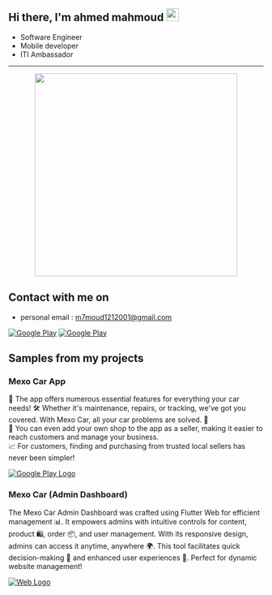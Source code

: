 <h2> Hi there, I'm ahmed mahmoud <img src="https://media.giphy.com/media/hvRJCLFzcasrR4ia7z/giphy.gif" width="25px"> </h2>

<!-- <img align='right' src="https://media2.giphy.com/media/qgQUggAC3Pfv687qPC/giphy.gif" style="width:250px;border-radius:50%;">
 -->
 
- Software Engineer
- Mobile developer
- ITI Ambassador
<hr>



<div align="center">
  <img height="400" src="https://i.ibb.co/jb1JyT4/0-2u-pj-VJlgp-Qw4-XHy.png"  />
</div>

<h2> Contact with me on </h2>

<!-- <h3>Where to find me</h3>
<p><a href="https://github.com/
AbdelrahmanFouad1" target="_blank"><img alt="Github2" src="https://img.shields.io/badge/GitHub-%2312100E.svg?&style=for-the-badge&logo=Github&logoColor=white" /></a> -->

- personal email : m7moud1212001@gmail.com


<p><a href="http://wa.me/201068365035" target="_blank"><img alt="Google Play" src="https://img.shields.io/badge/whatsapp%20-128C7E.svg?style=for-the-badge&logo=whatsapp&logoColor=white" /></a> <a href="https://www.linkedin.com/in/mahmoud-ahmed-891337270/" target="_blank"><img alt="Google Play" src="https://img.shields.io/badge/linkedin-0077b5.svg?style=for-the-badge&logo=linkedin&logoColor=white" /></a> <p>

<!-- - whatsApp for bussines :http://wa.me/201068365035
- personal email : m7moud1212001@gmail.com
- facebook : https://www.facebook.com/profile.php?id=100027162594156
- linkedIn : www.linkedin.com/in/mahmoud-ahmed-891337270/ -->
 
<h2> Samples from my projects </h2>

<h3>Mexo Car App</h3>
<p>🚗 The app offers numerous essential features for everything your car needs! 🛠️ Whether it's maintenance, repairs, or tracking, we've got you covered. With Mexo Car, all your car problems are solved. 🚀<br>
🛒 You can even add your own shop to the app as a seller, making it easier to reach customers and manage your business.<br>
📈 For customers, finding and purchasing from trusted local sellers has never been simpler!</p> 

<div align="left"> 
  <a href="https://play.google.com/store/apps/details?id=com.powerwebsolution.mexo.car.app&hl=en_US"> 
    <img src="https://img.shields.io/badge/Get%20on%20Google%20Play-34A853?style=for-the-badge&logo=googleplay&logoColor=white&colorA=34A853&colorB=4285F4" alt="Google Play Logo">
  </a> 
</div>

<h3> Mexo Car (Admin Dashboard) </h3>

<p> The Mexo Car Admin Dashboard was crafted using Flutter Web for efficient management 📊. It empowers admins with intuitive controls for content, product 🛍️, order 📦, and user management. With its responsive design, admins can access it anytime, anywhere 🌍. This tool facilitates quick decision-making 🚀 and enhanced user experiences 🛒. Perfect for dynamic website management! </p>
<div align="left">
  <a href="https://mexo-car-staging.web.app/">
    <img src="https://img.shields.io/badge/Web%20Site-4285F4.svg?style=for-the-badge&logo=googlechrome&logoColor=white" alt="Web Logo">
  </a>
</div>



